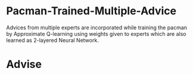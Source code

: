 # Pacman-Trained-Multiple-Advice

Advices from multiple experts are incorporated while training the pacman by Approximate Q-learning using weights given to experts which are also learned as 2-layered Neural Network.
# Advise
